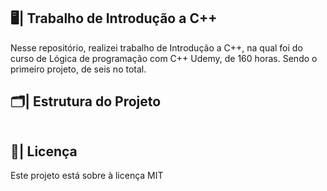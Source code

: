 ## 🖥️| Trabalho de Introdução a C++

  Nesse repositório, realizei trabalho de Introdução a C++, na qual foi do curso de Lógica de programação com C++ Udemy, de 160 horas. Sendo o primeiro projeto, de seis no total.

## 🗂️| Estrutura do Projeto

   ```

   ```
 
## 📑| Licença 

Este projeto está sobre à licença MIT

#


   
